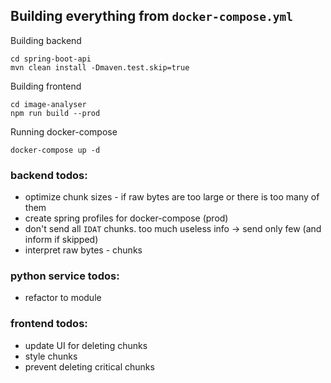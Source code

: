 ## Building everything from `docker-compose.yml`

Building backend
```
cd spring-boot-api
mvn clean install -Dmaven.test.skip=true
```


Building frontend
```
cd image-analyser
npm run build --prod
```


Running docker-compose
```
docker-compose up -d
```

### backend todos:
- optimize chunk sizes - if raw bytes are too large or there is too many of them
- create spring profiles for docker-compose (prod)
- don't send all `IDAT` chunks. too much useless info -> send only few (and inform if skipped)
- interpret raw bytes - chunks
### python service todos:
- refactor to module
### frontend todos:
- update UI for deleting chunks
- style chunks
- prevent deleting critical chunks
